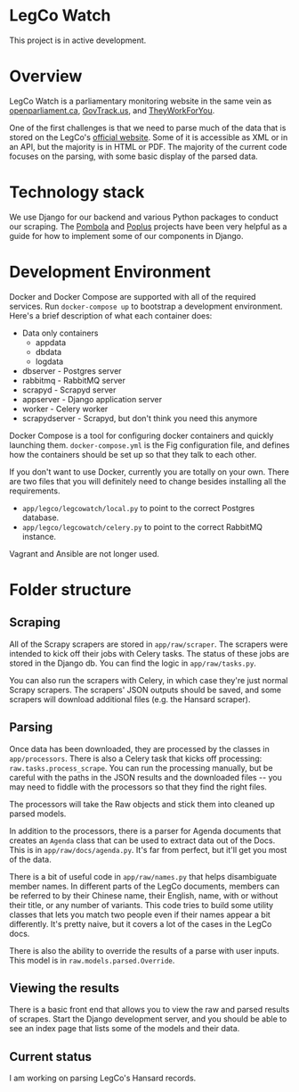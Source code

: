 # LegCo Watch

This project is in active development.

# Overview

LegCo Watch is a parliamentary monitoring website in the same vein as
[openparliament.ca](http://openparliament.ca),
[GovTrack.us](http://govtrack.us), and
[TheyWorkForYou](http://theyworkforyou.com).

One of the first challenges is that we need to parse much of the data that is
stored on the LegCo's [official website](http://legco.gov.hk). Some of it is
accessible as XML or in an API, but the majority is in HTML or PDF. The majority
of the current code focuses on the parsing, with some basic display of the
parsed data.

# Technology stack

We use Django for our backend and various Python packages to conduct our
scraping. The [Pombola](https://github.com/mysociety/pombola/) and
[Poplus](http://poplus.org/) projects have been very helpful as a guide for how
to implement some of our components in Django.

# Development Environment

Docker and Docker Compose are supported with all of the required services. Run
`docker-compose up` to bootstrap a development environment. Here's a brief
description of what each container does:

 - Data only containers
   - appdata
   - dbdata
   - logdata
 - dbserver - Postgres server
 - rabbitmq - RabbitMQ server
 - scrapyd - Scrapyd server
 - appserver - Django application server
 - worker - Celery worker
 - scrapydserver - Scrapyd, but don't think you need this anymore
 
Docker Compose is a tool for configuring docker containers and quickly launching
them. `docker-compose.yml` is the Fig configuration file, and defines how the
containers should be set up so that they talk to each other.

If you don't want to use Docker, currently you are totally on your own. There
are two files that you will definitely need to change besides installing all the
requirements.

 - `app/legco/legcowatch/local.py` to point to the correct Postgres database.
 - `app/legco/legcowatch/celery.py` to point to the correct RabbitMQ instance.

Vagrant and Ansible are not longer used.

# Folder structure

## Scraping

All of the Scrapy scrapers are stored in `app/raw/scraper`. The scrapers were
intended to kick off their jobs with Celery tasks. The status of these jobs are
stored in the Django db. You can find the logic in `app/raw/tasks.py`.

You can also run the scrapers with Celery, in which case they're just normal
Scrapy scrapers. The scrapers' JSON outputs should be saved, and some scrapers
will download additional files (e.g. the Hansard scraper).

## Parsing

Once data has been downloaded, they are processed by the classes in
`app/processors`. There is also a Celery task that kicks off processing:
`raw.tasks.process_scrape`. You can run the processing manually, but be careful
with the paths in the JSON results and the downloaded files -- you may need to
fiddle with the processors so that they find the right files.

The processors will take the Raw objects and stick them into cleaned up parsed
models.

In addition to the processors, there is a parser for Agenda documents that
creates an `Agenda` class that can be used to extract data out of the Docs. This
is in `app/raw/docs/agenda.py`. It's far from perfect, but it'll get you most of
the data.

There is a bit of useful code in `app/raw/names.py` that helps disambiguate
member names. In different parts of the LegCo documents, members can be referred
to by their Chinese name, their English, name, with or without their title, or
any number of variants. This code tries to build some utility classes that lets
you match two people even if their names appear a bit differently. It's pretty
naive, but it covers a lot of the cases in the LegCo docs.

There is also the ability to override the results of a parse with user inputs.
This model is in `raw.models.parsed.Override`.

## Viewing the results

There is a basic front end that allows you to view the raw and parsed results of
scrapes. Start the Django development server, and you should be able to see an
index page that lists some of the models and their data.

## Current status

I am working on parsing LegCo's Hansard records.
